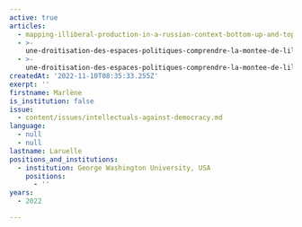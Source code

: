 ```yaml
---
active: true
articles:
  - mapping-illiberal-production-in-a-russian-context-bottom-up-and-top-down
  - >-
    une-droitisation-des-espaces-politiques-comprendre-la-montee-de-lilliberalisme-et-de-le03nboe0sf2sxtreme-droite
  - >-
    une-droitisation-des-espaces-politiques-comprendre-la-montee-de-lilliberalisme-et-de-lextreme-droite
createdAt: '2022-11-10T08:35:33.255Z'
exerpt: ''
firstname: Marlène
is_institution: false
issue:
  - content/issues/intellectuals-against-democracy.md
language:
  - null
  - null
lastname: Laruelle
positions_and_institutions:
  - institution: George Washington University, USA
    positions:
      - ''
years:
  - 2022

---
```

